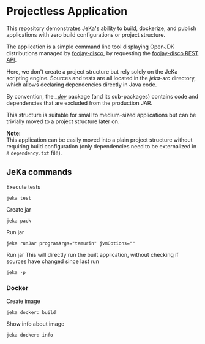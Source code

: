 # Projectless Application

This repository demonstrates JeKa's ability to build, dockerize, and publish applications with zero build configurations or project structure.

The application is a simple command line tool displaying OpenJDK distributions managed by [foojay-disco](https://foojay.io/today/disco-api-helping-you-to-find-any-openjdk-distribution/), by requesting the [foojay-disco REST API](https://api.foojay.io/swagger-ui/).

Here, we don't create a project structure but rely solely on the JeKa scripting engine. Sources and tests are all located in the *jeka-src* directory, which allows declaring dependencies directly in Java code.

By convention, the *[_dev](jeka-src/_dev)* package (and its sub-packages) contains code and dependencies that are excluded from the production JAR.

This structure is suitable for small to medium-sized applications but can be trivially moved to a project structure later on.

**Note:**  
This application can be easily moved into a plain project structure without requiring build configuration (only dependencies need to be externalized in a `dependency.txt` file).

## JeKa commands

Execute tests
```shell
jeka test
```

Create jar 
```shell
jeka pack
```

Run jar
```shell
jeka runJar programArgs="temurin" jvmOptions=""
```

Run jar
This will directly run the built application, without checking if sources have changed since last run
```shell
jeka -p
```

### Docker

Create image
```shell
jeka docker: build
```
Show info about image
```shell
jeka docker: info
```
